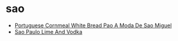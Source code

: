 # sao

 * [Portuguese Cornmeal White Bread Pao A Moda De Sao Miguel](../../index/p/portuguese-cornmeal-white-bread-pao-a-moda-de-sao-miguel-104414.json)
 * [Sao Paulo Lime And Vodka](../../index/s/sao-paulo-lime-and-vodka.json)
